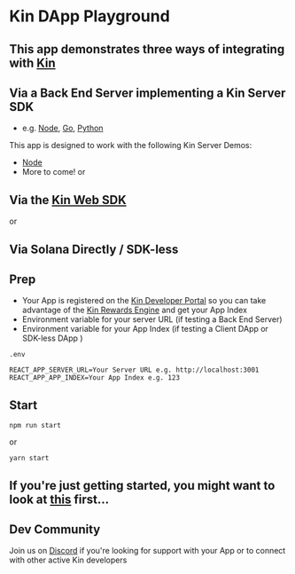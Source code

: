 # Kin DApp Playground

## This app demonstrates three ways of integrating with [Kin](https://developer.kin.org/)

## Via a Back End Server implementing a Kin Server SDK

- e.g. [Node](https://github.com/kinecosystem/kin-node), [Go](https://github.com/kinecosystem/kin-go), [Python](https://github.com/kinecosystem/kin-python)

This app is designed to work with the following Kin Server Demos:

- [Node](https://github.com/kinecosystem/node-sdk-demo-server)
- More to come!
  or

## Via the [Kin Web SDK](https://github.com/kin-sdk/kin-sdk-web)

or

## Via Solana Directly / SDK-less

## Prep

- Your App is registered on the [Kin Developer Portal](https://portal.kin.org/) so you can take advantage of the [Kin Rewards Engine](https://developer.kin.org/docs/the-kre-explained/) and get your App Index
- Environment variable for your server URL (if testing a Back End Server)
- Environment variable for your App Index (if testing a Client DApp or SDK-less DApp )

`.env`

```
REACT_APP_SERVER_URL=Your Server URL e.g. http://localhost:3001
REACT_APP_APP_INDEX=Your App Index e.g. 123
```

## Start

```
npm run start
```

or

```
yarn start
```

## If you're just getting started, you might want to look at [this](https://developer.kin.org/tutorials/#getting-started) first...

## Dev Community

Join us on [Discord](https://discord.com/invite/kdRyUNmHDn) if you're looking for support with your App or to connect with other active Kin developers

